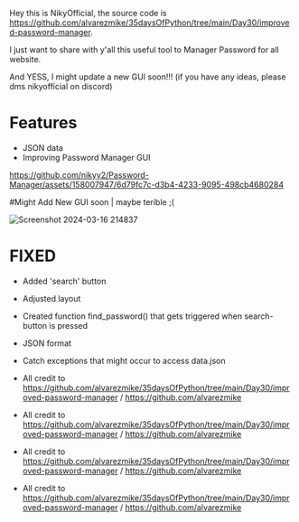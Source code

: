Hey this is NikyOfficial, the source code is https://github.com/alvarezmike/35daysOfPython/tree/main/Day30/improved-password-manager.

I just want to share with y'all this useful tool to Manager Password for all website.

And YESS, I might update a new GUI soon!!! (if you have any ideas, please dms nikyofficial on discord)

# Features
- JSON data
- Improving Password Manager GUI

https://github.com/nikyy2/Password-Manager/assets/158007947/6d79fc7c-d3b4-4233-9095-498cb4680284

#Might Add New GUI soon | maybe terible ;( 

![Screenshot 2024-03-16 214837](https://github.com/nikyy2/Password-Manager/assets/158007947/65a3fdb4-0624-4a0b-adf7-3524a4fc8b1c)

# FIXED
- Added 'search' button
- Adjusted layout
- Created function find_password() that gets triggered when search-button is pressed
- JSON format
- Catch exceptions that might occur to access data.json










- All credit to https://github.com/alvarezmike/35daysOfPython/tree/main/Day30/improved-password-manager / https://github.com/alvarezmike
- All credit to https://github.com/alvarezmike/35daysOfPython/tree/main/Day30/improved-password-manager / https://github.com/alvarezmike
- All credit to https://github.com/alvarezmike/35daysOfPython/tree/main/Day30/improved-password-manager / https://github.com/alvarezmike
- All credit to https://github.com/alvarezmike/35daysOfPython/tree/main/Day30/improved-password-manager / https://github.com/alvarezmike
